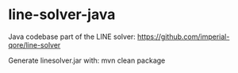 # line-solver-java

Java codebase part of the LINE solver: https://github.com/imperial-qore/line-solver

Generate linesolver.jar with:
mvn clean package 
